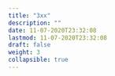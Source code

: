 ```yaml
---
title: "3xx"
description: ""
date: 11-07-2020T23:32:08
lastmod: 11-07-2020T23:32:08
draft: false
weight: 3
collapsible: true
---
```


                                                